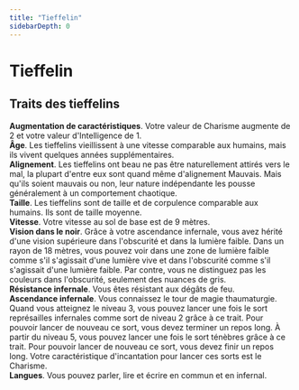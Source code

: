 ```yaml
---
title: "Tieffelin"
sidebarDepth: 0
---
```

# Tieffelin
## Traits des tieffelins

**Augmentation de caractéristiques**. Votre valeur de Charisme augmente de 2 et votre valeur d'Intelligence de 1.  
**Âge**. Les tieffelins vieillissent à une vitesse comparable aux humains, mais ils vivent quelques années supplémentaires.  
**Alignement**. Les tieffelins ont beau ne pas être naturellement attirés vers le mal, la plupart d'entre eux sont quand même d'alignement Mauvais. Mais qu'ils soient mauvais ou non, leur nature indépendante les pousse généralement à un comportement chaotique.  
**Taille**. Les tieffelins sont de taille et de corpulence comparable aux humains. Ils sont de taille moyenne.  
**Vitesse**. Votre vitesse au sol de base est de 9 mètres.  
**Vision dans le noir**. Grâce à votre ascendance infernale, vous avez hérité d'une vision supérieure dans l'obscurité et dans la lumière faible. Dans un rayon de 18 mètres, vous pouvez voir dans une zone de lumière faible comme s'il s'agissait d'une lumière vive et dans l'obscurité comme s'il s'agissait d'une lumière faible. Par contre, vous ne distinguez pas les couleurs dans l'obscurité, seulement des nuances de gris.  
**Résistance infernale**. Vous êtes résistant aux dégâts de feu.  
**Ascendance infernale**. Vous connaissez le tour de magie thaumaturgie. Quand vous atteignez le niveau 3, vous pouvez lancer une fois le sort représailles infernales comme sort de niveau 2 grâce à ce trait. Pour pouvoir lancer de nouveau ce sort, vous devez terminer un repos long. À partir du niveau 5, vous pouvez lancer une fois le sort ténèbres grâce à ce trait. Pour pouvoir lancer de nouveau ce sort, vous devez finir un repos long. Votre caractéristique d'incantation pour lancer ces sorts est le Charisme.  
**Langues**. Vous pouvez parler, lire et écrire en commun et en infernal.
